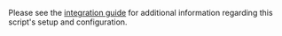 Please see the [integration guide](http://pagerduty/docs/guides/opsview-integration-guide) for additional information regarding this script's setup and configuration.